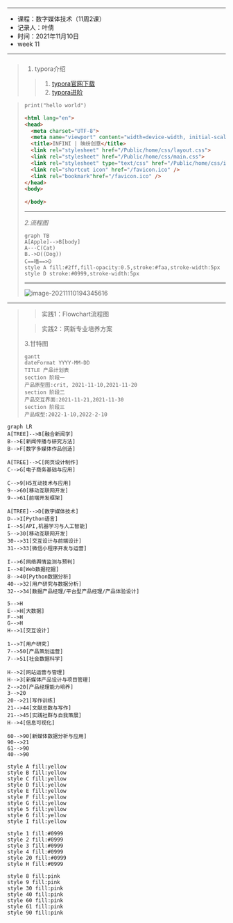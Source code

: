 ----

* 课程：数字媒体技术（11周2课）
* 记录人：叶倩
* 时间：2021年11月10日
* week 11

---
### **<Typora>**
> 1. typora介绍
>> 1. [typora官网下载](https://typora.io/)
>> 2. [typora进阶](https://www.bilibili.com/video/BV12T4y1g7se?from=search&seid=1073155979321395137&spm_id_from=333.337.0.0)

>
>```html
>print("hello world")
>```
>
>```html
><html lang="en">
><head>
>	<meta charset="UTF-8">
>	<meta name="viewport" content="width=device-width, initial-scale=1.0, maximum-scale=1.0, user-scalable=0">
>	<title>INFINI | 映纷创意</title>
>	<link rel="stylesheet" href="/Public/home/css/layout.css">
>	<link rel="stylesheet" href="/Public/home/css/main.css">
>	<link rel="stylesheet" type="text/css" href="/Public/home/css/idangerous.swiper.css">
>	<link rel="shortcut icon" href="/favicon.ico" />
>	<link rel="bookmark"href="/favicon.ico" />
></head>
><body>
>    
></body>
>```
>
>---
>
>*2.流程图*
>
>```mermaid
>graph TB
>A[Apple]-->B[body]
>A---C(Cat)
>B.->D((Dog))
>C==喵==>D
>style A fill:#2ff,fill-opacity:0.5,stroke:#faa,stroke-width:5px
>style D stroke:#0999,stroke-width:5px
>```
>
>---
>
>![image-20211110194345616](C:\Users\Lenovo\AppData\Roaming\Typora\typora-user-images\image-20211110194345616.png)

----

>>实践1：Flowchart流程图
>
>>实践2：网新专业培养方案
>
>
>
>3.甘特图
>
>```mermaid
>gantt
>dateFormat YYYY-MM-DD
>TITLE 产品计划表
>section 阶段一
>产品原型图:crit, 2021-11-10,2021-11-20
>section 阶段二
>产品交互界面:2021-11-21,2021-11-30
>section 阶段三 
>产品成型:2022-1-10,2022-2-10
>
>```
>

```mermaid
graph LR
A[TREE]-->B[融合新闻学]
B-->E[新闻传播与研究方法]
B-->F[数字多媒体作品创造]

A[TREE]-->C[网页设计制作]
C-->G[电子商务基础与应用]

C-->9[H5互动技术与应用]
9-->60[移动互联网开发]
9-->61[前端开发框架]

A[TREE]-->D[数字媒体技术]
D-->I[Python语言]
I-->5[API,机器学习与人工智能]
5-->30[移动互联网开发]
30-->31[交互设计与前端设计]
31-->33[微信小程序开发与运营]

I-->6[网络舆情监测与预判]
I-->8[Web数据挖掘]
8-->40[Python数据分析]
40-->32[用户研究与数据分析]
32-->34[数据产品经理/平台型产品经理/产品体验设计]

5-->H
E-->H[大数据]
F-->H
G-->H
H-->1[交互设计]

1-->7[用户研究]
7-->50[产品策划运营]
7-->51[社会数据科学]

H-->2[网站运营与管理]
H-->3[新媒体产品设计与项目管理]
2-->20[产品经理能力培养]
3-->20
20-->21[写作训练]
21-->44[文献总数与写作]
21-->45[实践社群与自我策展]
H-->4[信息可视化]

60-->90[新媒体数据分析与应用]
90-->21
61-->90
40-->90

style A fill:yellow
style B fill:yellow
style C fill:yellow
style D fill:yellow
style E fill:yellow
style F fill:yellow
style G fill:yellow
style 5 fill:yellow
style 6 fill:yellow
style I fill:yellow

style 1 fill:#0999
style 2 fill:#0999
style 3 fill:#0999
style 4 fill:#0999
style 20 fill:#0999
style H fill:#0999

style 8 fill:pink
style 9 fill:pink
style 30 fill:pink
style 40 fill:pink
style 60 fill:pink
style 61 fill:pink
style 90 fill:pink
```





